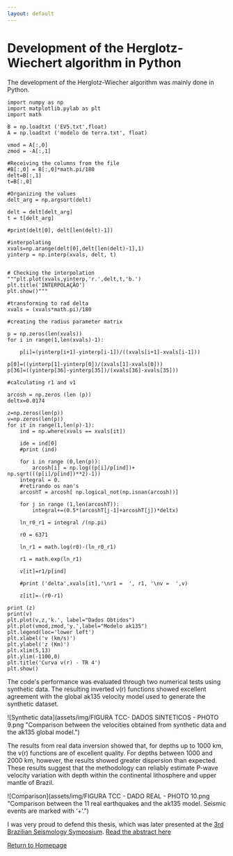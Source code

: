 ```yaml
---
layout: default
---
```


# Development of the Herglotz-Wiechert algorithm in Python

The development of the Herglotz-Wiecher algorithm was mainly done in Python. 

```liquid
import numpy as np
import matplotlib.pylab as plt
import math

B = np.loadtxt ('EV5.txt',float)
A = np.loadtxt ('modelo de terra.txt', float)

vmod = A[:,0]
zmod = -A[:,1]

#Receiving the columns from the file
#B[:,0] = B[:,0]*math.pi/180
delt=B[:,1]
t=B[:,0]

#Organizing the values
delt_arg = np.argsort(delt)

delt = delt[delt_arg]
t = t[delt_arg]

#print(delt[0], delt[len(delt)-1])

#interpolating
xvals=np.arange(delt[0],delt[len(delt)-1],1)
yinterp = np.interp(xvals, delt, t)
   

# Checking the interpolation
"""plt.plot(xvals,yinterp,'r.',delt,t,'b.')
plt.title('INTERPOLAÇÃO')
plt.show()"""

#transforming to rad delta
xvals = (xvals*math.pi)/180
    
#creating the radius parameter matrix

p = np.zeros(len(xvals))
for i in range(1,len(xvals)-1):

    p[i]=(yinterp[i+1]-yinterp[i-1])/((xvals[i+1]-xvals[i-1]))
    
p[0]=((yinterp[1]-yinterp[0])/(xvals[1]-xvals[0]))
p[36]=((yinterp[36]-yinterp[35])/(xvals[36]-xvals[35]))

#calculating r1 and v1

arcosh = np.zeros (len (p))
deltx=0.0174

z=np.zeros(len(p))
v=np.zeros(len(p))
for it in range(1,len(p)-1):
    ind = np.where(xvals == xvals[it])

    ide = ind[0]
    #print (ind)
    
    for i in range (0,len(p)):
        arcosh[i] = np.log((p[i]/p[ind])+ np.sqrt(((p[i]/p[ind])**2)-1))
    integral = 0.
    #retirando os nan's
    arcoshT = arcosh[ np.logical_not(np.isnan(arcosh))]
    
    for j in range (1,len(arcoshT)):
        integral+=(0.5*(arcoshT[j-1]+arcoshT[j])*deltx)
    
    ln_r0_r1 = integral /(np.pi)

    r0 = 6371

    ln_r1 = math.log(r0)-(ln_r0_r1)
       
    r1 = math.exp(ln_r1)

    v[it]=r1/p[ind]

    #print ('delta',xvals[it],'\nr1 =  ', r1, '\nv =  ',v)
    
    z[it]=-(r0-r1)

print (z)
print(v)
plt.plot(v,z,'k.', label="Dados Obtidos")
plt.plot(vmod,zmod,'y.',label="Modelo ak135")
plt.legend(loc='lower left')
plt.xlabel('v (km/s)')
plt.ylabel('z (Km)')
plt.xlim(5,13)
plt.ylim(-1100,0)
plt.title('Curva v(r) - TR 4')
plt.show()
```

The code's performance was evaluated through two numerical tests using synthetic data. The resulting inverted v(r) functions showed excellent agreement with the global ak135 velocity model used to generate the synthetic dataset.

![Synthetic data](assets/img/FIGURA TCC- DADOS SINTETICOS - PHOTO 9.png "Comparison between the velocities obtained from synthetic data and the ak135 global model.")

The results from real data inversion showed that, for depths up to 1000 km, the v(r) functions are of excellent quality. For depths between 1000 and 2000 km, however, the results showed greater dispersion than expected. These results suggest that the methodology can reliably estimate P-wave velocity variation with depth within the continental lithosphere and upper mantle of Brazil.

![Comparison](assets/img/FIGURA TCC - DADO REAL - PHOTO 10.png "Comparison between the 11 real earthquakes and the ak135 model. Seismic events are marked with ‘+’.")

I was very proud to defend this thesis, which was later presented at the [3rd Brazilian Seismology Symposium](https://3sbs.iag.usp.br/). [Read the abstract here](assets/Symposium.pdf)


[Return to Homepage](./)

